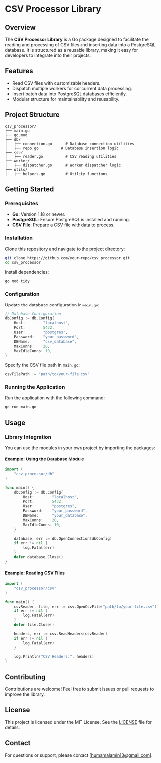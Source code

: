 # CSV Processor Library

## Overview
The **CSV Processor Library** is a Go package designed to facilitate the reading and processing of CSV files and inserting data into a PostgreSQL database. It is structured as a reusable library, making it easy for developers to integrate into their projects.

## Features
- Read CSV files with customizable headers.
- Dispatch multiple workers for concurrent data processing.
- Insert batch data into PostgreSQL databases efficiently.
- Modular structure for maintainability and reusability.

## Project Structure
```plaintext
csv_processor/
├── main.go
├── go.mod
├── db/
│   ├── connection.go      # Database connection utilities
│   ├── repo.go          # Database insertion logic
├── csv/
│   ├── reader.go          # CSV reading utilities
├── worker/
│   ├── dispatcher.go      # Worker dispatcher logic
├── utils/
│   ├── helpers.go         # Utility functions
```

## Getting Started

### Prerequisites
- **Go**: Version 1.18 or newer.
- **PostgreSQL**: Ensure PostgreSQL is installed and running.
- **CSV File**: Prepare a CSV file with data to process.

### Installation
Clone this repository and navigate to the project directory:
```bash
git clone https://github.com/your-repo/csv_processor.git
cd csv_processor
```

Install dependencies:
```bash
go mod tidy
```

### Configuration
Update the database configuration in `main.go`:
```go
// Database Configuration
dbConfig := db.Config{
    Host:        "localhost",
    Port:        5432,
    User:        "postgres",
    Password:    "your_password",
    DBName:      "csv_database",
    MaxConns:    20,
    MaxIdleConns: 10,
}
```

Specify the CSV file path in `main.go`:
```go
csvFilePath := "path/to/your-file.csv"
```

### Running the Application
Run the application with the following command:
```bash
go run main.go
```

## Usage

### Library Integration
You can use the modules in your own project by importing the packages:

#### Example: Using the Database Module
```go
import (
    "csv_processor/db"
)

func main() {
    dbConfig := db.Config{
        Host:        "localhost",
        Port:        5432,
        User:        "postgres",
        Password:    "your_password",
        DBName:      "your_database",
        MaxConns:    20,
        MaxIdleConns: 10,
    }

    database, err := db.OpenConnection(dbConfig)
    if err != nil {
        log.Fatal(err)
    }
    defer database.Close()
}
```

#### Example: Reading CSV Files
```go
import (
    "csv_processor/csv"
)

func main() {
    csvReader, file, err := csv.OpenCsvFile("path/to/your-file.csv")
    if err != nil {
        log.Fatal(err)
    }
    defer file.Close()

    headers, err := csv.ReadHeaders(csvReader)
    if err != nil {
        log.Fatal(err)
    }

    log.Println("CSV Headers:", headers)
}
```

## Contributing
Contributions are welcome! Feel free to submit issues or pull requests to improve the library.

## License
This project is licensed under the MIT License. See the [LICENSE](LICENSE) file for details.

## Contact
For questions or support, please contact [humamalamin13@gmail.com].
